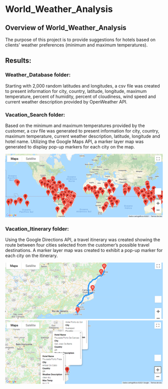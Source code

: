 # World_Weather_Analysis

## Overview of World_Weather_Analysis
The purpose of this project is to provide suggestions for hotels based on clients' weather preferences (minimum and maximum temperatures). 

## Results:

### Weather_Database folder:
Starting with 2,000 random latitudes and longitudes, a csv file was created to present information for city, country, latitude, longitude, maximum temperature, percent of humidity, percent of cloudiness, wind speed and current weather description provided by OpenWeather API.

### Vacation_Search folder:
Based on the minimum and maximum temperatures provided by the customer, a csv file was generated to present information for city, country, maximum temperature, current weather description, latitude, longitude and hotel name. Utilizing the Google Maps API, a marker layer map was generated to display pop-up markers for each city on the map.

![WeatherPy_vacation_map.PNG](Vacation_Search/WeatherPy_vacation_map.PNG)


### Vacation_Itinerary folder:

Using the Google Directions API, a travel itinerary was created showing the route between four cities selected from the customer’s possible travel destinations. A marker layer map was created to exhibit a pop-up marker for each city on the itinerary.

![A travel itinerary between Arraial Do Cabo, Sao Joao Da Barra, Guarapari and Vila Velha and returning to Arraial Do Cabo.](Vacation_Itinerary/WeatherPy_travel_map.PNG)
![Suggestions for hotels for each city along the travel itinerary.](Vacation_Itinerary/WeatherPy_travel_map_markers.PNG)

